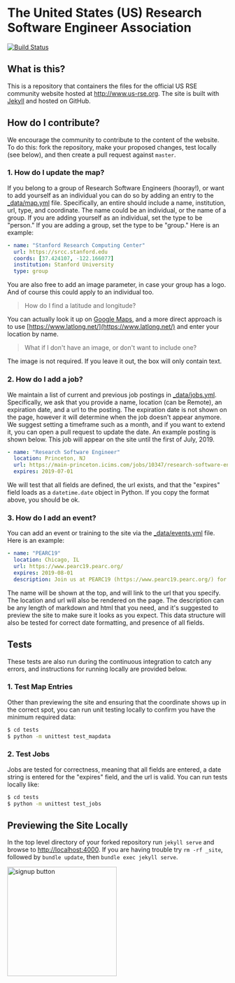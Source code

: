 # The United States (US) Research Software Engineer Association

[![Build Status](https://travis-ci.org/USRSE/usrse.github.io.svg?branch=master)](https://travis-ci.org/USRSE/usrse.github.io)

## What is this?

This is a repository that containers the files for the official US RSE community website hosted at http://www.us-rse.org.
The site is built with [Jekyll](https://jekyllrb.com/) and hosted on GitHub. 

## How do I contribute?

We encourage the community to contribute to the content of the website.  
To do this: fork the repository, make your proposed changes, test locally (see below), and then create a pull request against `master`.

### 1. How do I update the map?

If you belong to a group of Research Software Engineers (hooray!), or want
to add yourself as an individual you can do so by adding
an entry to the [_data/map.yml](_data/map.yml) file. Specifically, an entire
should include a name, institution, url, type, and coordinate. The name could be an individual,
or the name of a group. If you are adding yourself as an individual, set the
type to be "person." If you are adding a group, set the type to be "group."
Here is an example:

```yaml
- name: "Stanford Research Computing Center"
  url: https://srcc.stanford.edu
  coords: [37.424107, -122.166077]
  institution: Stanford University
  type: group
```

You are also free to add an image parameter, in case your group has a logo.
And of course this could apply to an individual too.

> How do I find a latitude and longitude?

You can actually look it up on [Google Maps](http://maps.google.com), and a more direct approach
is to use [https://www.latlong.net/](https://www.latlong.net/) and enter
your location by name.

> What if I don't have an image, or don't want to include one?

The image is not required. If you leave it out, the box will only contain text.

### 2. How do I add a job?

We maintain a list of current and previous job postings in [_data/jobs.yml](_data/jobs.yml).
Specifically, we ask that you provide a name, location (can be Remote), an expiration date, and a url to the posting.
The expiration date is not shown on the page, however it will determine when the job doesn't appear 
anymore. We suggest setting a timeframe such as a month, and if you want to extend it, you
can open a pull request to update the date. An example posting is shown below. This
job will appear on the site until the first of July, 2019.

```yaml
- name: "Research Software Engineer"
  location: Princeton, NJ
  url: https://main-princeton.icims.com/jobs/10347/research-software-engineer/job
  expires: 2019-07-01
```

We will test that all fields are defined, the url exists, and that the "expires" field loads
as a `datetime.date` object in Python. If you copy the format above, you should
be ok.


### 3. How do I add an event?

You can add an event or training to the site via the [_data/events.yml](_data/events.yml)
file. Here is an example:

```yaml
- name: "PEARC19"
  location: Chicago, IL
  url: https://www.pearc19.pearc.org/
  expires: 2019-08-01
  description: Join us at PEARC19 (https://www.pearc19.pearc.org/) for a Birds of a Feather (BOF) session "Building a Community of Research Software Engineers."  Our session is scheduled for 5:15 PM on Monday, July 29.
```

The name will be shown at the top, and will link to the url that you specify. The location
and url will also be rendered on the page. The description can be any length of markdown and html
that you need, and it's suggested to preview the site to make sure it looks as you expect.
This data structure will also be tested for correct date formatting, and presence of all fields.

## Tests

These tests are also run during the continuous integration to catch any errors,
and instructions for running locally are provided below.

### 1. Test Map Entries

Other than previewing the site and ensuring that the coordinate shows up in the
correct spot, you can run unit testing locally to confirm you have the minimum
required data:

```bash
$ cd tests
$ python -m unittest test_mapdata
```

### 2. Test Jobs

Jobs are tested for correctness, meaning that all fields are entered, a date string
is entered for the "expires" field, and the url is valid. You can run tests locally 
like:

```bash
$ cd tests
$ python -m unittest test_jobs
```

## Previewing the Site Locally

In the top level directory of your forked repository run `jekyll serve` and browse to <http://localhost:4000>.
If you are having trouble try `rm -rf _site`, followed by `bundle update`, then `bundle exec jekyll serve`.

<!--- ## Join us! --->

<a href="https://docs.google.com/forms/d/e/1FAIpQLScBQ6AYpYYK2wL21egcaVvH0ZEvtShU-0s-XbqnY3okUsyIZw/viewform">
<img width="250px" alt="signup button" src="img/signup.png"></a> 
